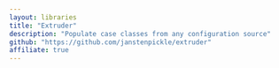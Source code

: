```yaml
---
layout: libraries
title: "Extruder"
description: "Populate case classes from any configuration source"
github: "https://github.com/janstenpickle/extruder"
affiliate: true
---
```

